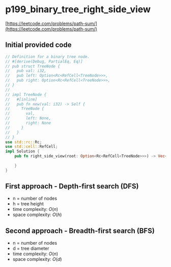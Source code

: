 # p199_binary_tree_right_side_view
[https://leetcode.com/problems/path-sum/](https://leetcode.com/problems/path-sum/)

## Initial provided code
```Rust
// Definition for a binary tree node.
// #[derive(Debug, PartialEq, Eq)]
// pub struct TreeNode {
//   pub val: i32,
//   pub left: Option<Rc<RefCell<TreeNode>>>,
//   pub right: Option<Rc<RefCell<TreeNode>>>,
// }
// 
// impl TreeNode {
//   #[inline]
//   pub fn new(val: i32) -> Self {
//     TreeNode {
//       val,
//       left: None,
//       right: None
//     }
//   }
// }
use std::rc::Rc;
use std::cell::RefCell;
impl Solution {
    pub fn right_side_view(root: Option<Rc<RefCell<TreeNode>>>) -> Vec<i32> {
        
    }
}
```
## First approach - Depth-first search (DFS)

- n = number of nodes
- h =  tree height
- time complexity: $O(n)$
- space complexity: $O(h)$

## Second approach - Breadth-first search (BFS)

- n = number of nodes
- d = tree diameter
- time complexity: $O(n)$
- space complexity: $O(d)$




